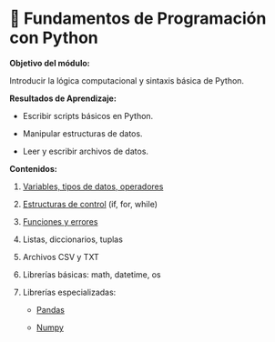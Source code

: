 # 🧯 Fundamentos de Programación con Python

**Objetivo del módulo:**

Introducir la lógica computacional y sintaxis básica de Python.

**Resultados de Aprendizaje:**

-   Escribir scripts básicos en Python.

-   Manipular estructuras de datos.

-   Leer y escribir archivos de datos.

**Contenidos:**

1.  [Variables, tipos de datos, operadores](Python.ipynb)

2.  [Estructuras de control](control.ipynb) (if, for, while)

3.  [Funciones y errores](funciones.ipynb)

4.  Listas, diccionarios, tuplas

5.  Archivos CSV y TXT

6.  Librerías básicas: math, datetime, os

7.  Librerías especializadas:

    -   [Pandas](Pandas.ipynb)

    -   [Numpy](Numpy.ipynb)